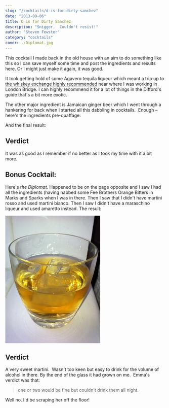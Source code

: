```yaml
---
slug: "/cocktails/d-is-for-dirty-sanchez"
date: "2013-08-06"
title: D is for Dirty Sanchez
description: "Snigger.  Couldn't resist!"
author: "Steven Fewster"
category: "cocktails"
cover: ./Diplomat.jpg
---
```



This cocktail I made back in the old house with an aim to do something like this so I can save myself some time and post the ingredients and results here. Or I might just make it again, it was good.

It took getting hold of some Agavero tequila liqueur which meant a trip up to [the whiskey exchange highly recommended](http://www.thewhiskyexchange.com/ "The Whiskey Exchange") near where I was working in London Bridge. I can highly recommend it for a lot of things in the Difford's guide that's a bit more exotic.

The other major ingredient is Jamaican ginger beer which I went through a hankering for back when I started all this dabbling in cocktails.  Enough &#8211; here's the ingredients pre-quaffage:


And the final result:

## Verdict

It was as good as I remember if no better as I took my time with it a bit more.

## Bonus Cocktail:

Here's *the Diplomat*. Happened to be on the page opposite and I saw I had all the ingredients (having nabbed some Fee Brothers Orange Bitters in Marks and Sparks when I was in there. Then I saw that I didn't have martini rosso and used martini bianco. Then I saw I didn't have a maraschino liqueur and used amaretto instead. The result:

![Diplomat](./Diplomat.jpg "Diplomat")

## Verdict

A very sweet martini.  Wasn't too keen but easy to drink for the volume of alcohol in there. By the end of the glass it had grown on me.  Emma's verdict was that: 

>one or two would be fine but couldn't drink them all night. 

Well no. I'd be scraping her off the floor!

